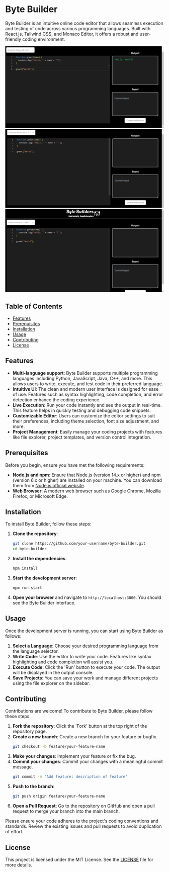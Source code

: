 # Byte Builder

Byte Builder is an intuitive online code editor that allows seamless execution and testing of code across various programming languages. Built with React.js, Tailwind CSS, and Monaco Editor, it offers a robust and user-friendly coding environment.

![Byte Builder Screenshot 1](src/screenshots/image%20(1).png)
![Byte Builder Screenshot 2](src/screenshots/image%20(2).png)
![Byte Builder Screenshot 3](src/screenshots/image%20(3).png)
## Table of Contents

- [Features](#features)
- [Prerequisites](#prerequisites)
- [Installation](#installation)
- [Usage](#usage)
- [Contributing](#contributing)
- [License](#license)

## Features

- **Multi-language support**: Byte Builder supports multiple programming languages including Python, JavaScript, Java, C++, and more. This allows users to write, execute, and test code in their preferred language.
- **Intuitive UI**: The clean and modern user interface is designed for ease of use. Features such as syntax highlighting, code completion, and error detection enhance the coding experience.
- **Live Execution**: Run your code instantly and see the output in real-time. This feature helps in quickly testing and debugging code snippets.
- **Customizable Editor**: Users can customize the editor settings to suit their preferences, including theme selection, font size adjustment, and more.
- **Project Management**: Easily manage your coding projects with features like file explorer, project templates, and version control integration.

## Prerequisites

Before you begin, ensure you have met the following requirements:

- **Node.js and npm**: Ensure that Node.js (version 14.x or higher) and npm (version 6.x or higher) are installed on your machine. You can download them from [Node.js official website](https://nodejs.org/).
- **Web Browser**: A modern web browser such as Google Chrome, Mozilla Firefox, or Microsoft Edge.

## Installation

To install Byte Builder, follow these steps:

1. **Clone the repository**:
    ```bash
    git clone https://github.com/your-username/byte-builder.git
    cd byte-builder
    ```

2. **Install the dependencies**:
    ```bash
    npm install
    ```

3. **Start the development server**:
    ```bash
    npm run start
    ```

4. **Open your browser** and navigate to `http://localhost:3000`. You should see the Byte Builder interface.

## Usage

Once the development server is running, you can start using Byte Builder as follows:

1. **Select a Language**: Choose your desired programming language from the language selector.
2. **Write Code**: Use the editor to write your code. Features like syntax highlighting and code completion will assist you.
3. **Execute Code**: Click the 'Run' button to execute your code. The output will be displayed in the output console.
4. **Save Projects**: You can save your work and manage different projects using the file explorer on the sidebar.

## Contributing

Contributions are welcome! To contribute to Byte Builder, please follow these steps:

1. **Fork the repository**: Click the 'Fork' button at the top right of the repository page.
2. **Create a new branch**: Create a new branch for your feature or bugfix.
    ```bash
    git checkout -b feature/your-feature-name
    ```
3. **Make your changes**: Implement your feature or fix the bug.
4. **Commit your changes**: Commit your changes with a meaningful commit message.
    ```bash
    git commit -m 'Add feature: description of feature'
    ```
5. **Push to the branch**:
    ```bash
    git push origin feature/your-feature-name
    ```
6. **Open a Pull Request**: Go to the repository on GitHub and open a pull request to merge your branch into the main branch.

Please ensure your code adheres to the project's coding conventions and standards. Review the existing issues and pull requests to avoid duplication of effort.

## License

This project is licensed under the MIT License. See the [LICENSE](LICENSE) file for more details.

